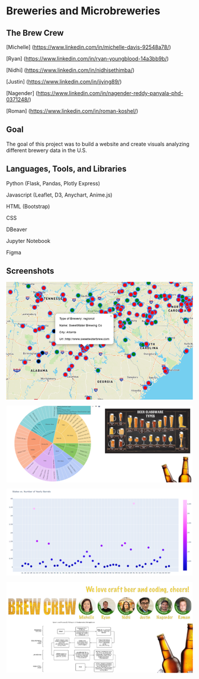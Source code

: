 # Breweries and Microbreweries

## The Brew Crew
[Michelle] (https://www.linkedin.com/in/michelle-davis-92548a78/)

[Ryan] (https://www.linkedin.com/in/ryan-youngblood-14a3bb9b/)

[Nidhi] (https://www.linkedin.com/in/nidhisethimba/)

[Justin] (https://www.linkedin.com/in/jjying89/)

[Nagender] (https://www.linkedin.com/in/nagender-reddy-panyala-phd-0371248/)

[Roman] (https://www.linkedin.com/in/roman-koshel/)

## Goal
The goal of this project was to build a website and create visuals analyzing different brewery data in the U.S.

## Languages, Tools, and Libraries
Python (Flask, Pandas, Plotly Express)

Javascript (Leaflet, D3, Anychart, Anime.js)

HTML (Bootstrap)

CSS

DBeaver

Jupyter Notebook

Figma

## Screenshots

![Breweries Map](https://github.com/nsethi4310/GTProject2/blob/main/beer_prj/static/images/map.PNG)

![Sunburst Chart](https://github.com/nsethi4310/GTProject2/blob/main/beer_prj/static/images/sunburst2.PNG)

![Scatter Plot](https://github.com/nsethi4310/GTProject2/blob/main/beer_prj/static/images/scatter.PNG)

![The Brew Crew](https://github.com/nsethi4310/GTProject2/blob/main/beer_prj/static/images/brewcrew.PNG)
